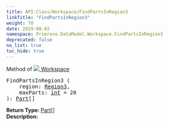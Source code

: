 ```yaml
---
title: API:Class/Workspace/FindPartsInRegion3
linkTitle: "FindPartsInRegion3"
weight: 70
date: 2019-08-02
namespace: Primrose.DataModel.Workspace.FindPartsInRegion3
deprecated: false
no_list: true
toc_hide: true
---
```

Method of <a href="/docs/api-reference/Class/Workspace"><img src="/icons/silk/world.png"/>&nbsp;Workspace</a>
<pre class="method-declaration">
FindPartsInRegion3 (
    region: <a class="type" href="/docs/api-reference/DataType/Region3">Region3</a>,
    maxParts: <a class="type" href="/docs/api-reference/System/Primitives#int32">int</a> = <a class="default-param int-param">20</a>
): <span><a class="type" href="/docs/api-reference/Class/Part">Part</a>[]</span></pre>
<b>Return Type: </b>
<span><a class="type" href="/docs/api-reference/Class/Part">Part</a>[]</span>
<br/>
<b>Description: </b>